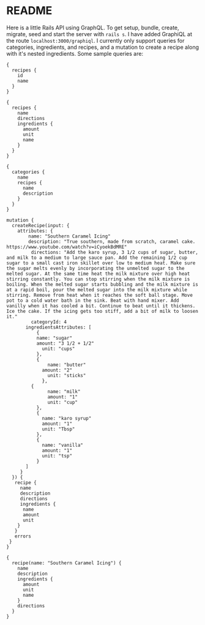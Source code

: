 # README

Here is a little Rails API using GraphQL. To get setup, bundle, create, migrate, seed and start the server with `rails s`. I have added GraphiQL at the route `localhost:3000/graphiql`. I currently only support queries for categories, ingredients, and recipes, and a mutation to create a recipe along with it's nested ingredients. Some sample queries are:
```
{
  recipes {
    id
    name
  }
}
```

```
{
  recipes {
    name
    directions
    ingredients {
      amount
      unit
      name
    }
  }
}
```

```
{
  categories {
    name
    recipes {
      name
      description
    }
  }
}
```

```
mutation {
  createRecipe(input: {
    attributes: {
    	name: "Southern Caramel Icing"
   	 	description: "True southern, made from scratch, caramel cake. https://www.youtube.com/watch?v=iCyoekBdMRE"
   		 directions: "Add the karo syrup, 3 1/2 cups of sugar, butter, and milk to a medium to large sauce pan. Add the remaining 1/2 cup sugar to a small cast iron skillet over low to medium heat. Make sure the sugar melts evenly by incorporating the unmelted sugar to the melted sugar. At the same time heat the milk mixture over high heat stirring constantly. You can stop stirring when the milk mixture is boiling. When the melted sugar starts bubbling and the milk mixture is at a rapid boil, pour the melted sugar into the milk mixture while stirring. Remove from heat when it reaches the soft ball stage. Move pot to a cold water bath in the sink. Beat with hand mixer. Add vanilly when it has cooled a bit. Continue to beat until it thickens. Ice the cake. If the icing gets too stiff, add a bit of milk to loosen it."
   		 categoryId: 4
  	   ingredientsAttributes: [
   		   {
   	  	   name: "sugar"
   	  	   amount: "3 1/2 + 1/2"
   		     unit: "cups"
   		   },
   		   {
   		 	   name: "butter"
   	 	     amount: "2"
     		   unit: "sticks"
    		 },
         {
    	 	   name: "milk"
     		   amount: "1"
     		   unit: "cup"
    	   },
    	   {
    	     name: "karo syrup"
     	     amount: "1"
    	     unit: "Tbsp"
    	   },
    	   {
    	     name: "vanilla"
    	     amount: "1"
     	     unit: "tsp"
     	   }
   	   ]
     }
  }) {
   recipe {
     name
     description
     directions
     ingredients {
      name
      amount
      unit
    }
   }
   errors
 }
}
```

```
{
  recipe(name: "Southern Caramel Icing") {
    name
    description
    ingredients {
      amount
      unit
      name
    }
    directions
  }
}
```
